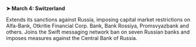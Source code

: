 **➤ March 4: Switzerland**

Extends its sanctions against Russia, imposing capital market restrictions on Alfa-Bank, Otkritie Financial Corp. Bank, Bank Rossiya, Promsvyazbank and others. Joins the Swift messaging network ban on seven Russian banks and imposes measures against the Central Bank of Russia.

